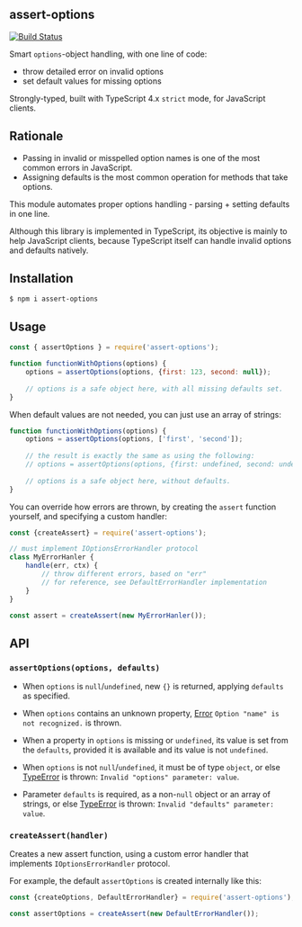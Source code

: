 assert-options
--------------

[![Build Status](https://github.com/vitaly-t/assert-options/actions/workflows/ci.yml/badge.svg)](https://github.com/vitaly-t/assert-options/actions/workflows/ci.yml)

Smart `options`-object handling, with one line of code:

* throw detailed error on invalid options
* set default values for missing options  

Strongly-typed, built with TypeScript 4.x `strict` mode, for JavaScript clients.

## Rationale

* Passing in invalid or misspelled option names is one of the most common errors in JavaScript.
* Assigning defaults is the most common operation for methods that take options.  

This module automates proper options handling - parsing + setting defaults in one line.

Although this library is implemented in TypeScript, its objective is mainly to help JavaScript clients,
because TypeScript itself can handle invalid options and defaults natively. 

## Installation

```
$ npm i assert-options
```

## Usage

```js
const { assertOptions } = require('assert-options');

function functionWithOptions(options) {
    options = assertOptions(options, {first: 123, second: null});
    
    // options is a safe object here, with all missing defaults set.
}
```

When default values are not needed, you can just use an array of strings:

```js
function functionWithOptions(options) {
    options = assertOptions(options, ['first', 'second']);
    
    // the result is exactly the same as using the following:
    // options = assertOptions(options, {first: undefined, second: undefined});
    
    // options is a safe object here, without defaults.
}
```

You can override how errors are thrown, by creating the `assert` function yourself,
and specifying a custom handler:

```js
const {createAssert} = require('assert-options');

// must implement IOptionsErrorHandler protocol
class MyErrorHanler {
    handle(err, ctx) {
        // throw different errors, based on "err"
        // for reference, see DefaultErrorHandler implementation 
    }
}

const assert = createAssert(new MyErrorHanler());
```

## API

### `assertOptions(options, defaults)` 

* When `options` is `null`/`undefined`, new `{}` is returned, applying `defaults` as specified.

* When `options` contains an unknown property, [Error] `Option "name" is not recognized.` is thrown.

* When a property in `options` is missing or `undefined`, its value is set from the `defaults`,
provided it is available and its value is not `undefined`.

* When `options` is not `null`/`undefined`, it must be of type `object`, or else [TypeError] is thrown:
`Invalid "options" parameter: value`.
  
* Parameter `defaults` is required, as a non-`null` object or an array of strings, or else [TypeError]
is thrown: `Invalid "defaults" parameter: value`.

### `createAssert(handler)`

Creates a new assert function, using a custom error handler that implements `IOptionsErrorHandler` protocol.

For example, the default `assertOptions` is created internally like this:

```js
const {createOptions, DefaultErrorHandler} = require('assert-options');

const assertOptions = createAssert(new DefaultErrorHandler());
``` 

[Error]:https://developer.mozilla.org/en-US/docs/Web/JavaScript/Reference/Global_Objects/Error
[TypeError]:https://developer.mozilla.org/en-US/docs/Web/JavaScript/Reference/Global_Objects/TypeError
